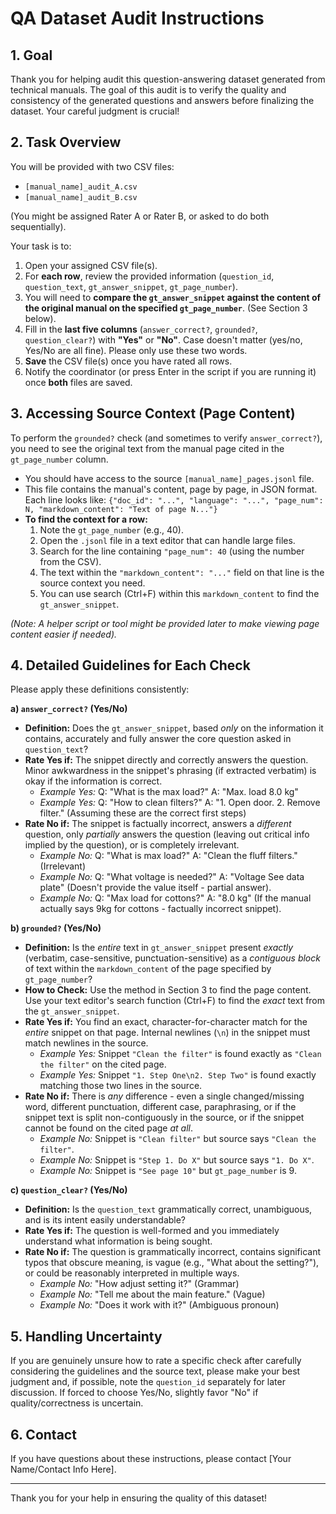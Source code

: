 # QA Dataset Audit Instructions

## 1. Goal

Thank you for helping audit this question-answering dataset generated from technical manuals. The goal of this audit is to verify the quality and consistency of the generated questions and answers before finalizing the dataset. Your careful judgment is crucial!

## 2. Task Overview

You will be provided with two CSV files:
* `[manual_name]_audit_A.csv`
* `[manual_name]_audit_B.csv`

(You might be assigned Rater A or Rater B, or asked to do both sequentially).

Your task is to:
1.  Open your assigned CSV file(s).
2.  For **each row**, review the provided information (`question_id`, `question_text`, `gt_answer_snippet`, `gt_page_number`).
3.  You will need to **compare the `gt_answer_snippet` against the content of the original manual on the specified `gt_page_number`**. (See Section 3 below).
4.  Fill in the **last five columns** (`answer_correct?`, `grounded?`, `question_clear?`) with **"Yes"** or **"No"**. Case doesn't matter (yes/no, Yes/No are all fine). Please only use these two words.
5.  **Save** the CSV file(s) once you have rated all rows.
6.  Notify the coordinator (or press Enter in the script if you are running it) once **both** files are saved.

## 3. Accessing Source Context (Page Content)

To perform the `grounded?` check (and sometimes to verify `answer_correct?`), you need to see the original text from the manual page cited in the `gt_page_number` column.

* You should have access to the source `[manual_name]_pages.jsonl` file.
* This file contains the manual's content, page by page, in JSON format. Each line looks like:
    `{"doc_id": "...", "language": "...", "page_num": N, "markdown_content": "Text of page N..."}`
* **To find the context for a row:**
    1.  Note the `gt_page_number` (e.g., 40).
    2.  Open the `.jsonl` file in a text editor that can handle large files.
    3.  Search for the line containing `"page_num": 40` (using the number from the CSV).
    4.  The text within the `"markdown_content": "..."` field on that line is the source context you need.
    5.  You can use search (Ctrl+F) within this `markdown_content` to find the `gt_answer_snippet`.

*(Note: A helper script or tool might be provided later to make viewing page content easier if needed).*

## 4. Detailed Guidelines for Each Check

Please apply these definitions consistently:

**a) `answer_correct?` (Yes/No)**
* **Definition:** Does the `gt_answer_snippet`, based *only* on the information it contains, accurately and fully answer the core question asked in `question_text`?
* **Rate Yes if:** The snippet directly and correctly answers the question. Minor awkwardness in the snippet's phrasing (if extracted verbatim) is okay if the information is correct.
    * *Example Yes:* Q: "What is the max load?" A: "Max. load 8.0 kg"
    * *Example Yes:* Q: "How to clean filters?" A: "1. Open door. 2. Remove filter." (Assuming these are the correct first steps)
* **Rate No if:** The snippet is factually incorrect, answers a *different* question, only *partially* answers the question (leaving out critical info implied by the question), or is completely irrelevant.
    * *Example No:* Q: "What is max load?" A: "Clean the fluff filters." (Irrelevant)
    * *Example No:* Q: "What voltage is needed?" A: "Voltage See data plate" (Doesn't provide the value itself - partial answer).
    * *Example No:* Q: "Max load for cottons?" A: "8.0 kg" (If the manual actually says 9kg for cottons - factually incorrect snippet).

**b) `grounded?` (Yes/No)**
* **Definition:** Is the *entire* text in `gt_answer_snippet` present *exactly* (verbatim, case-sensitive, punctuation-sensitive) as a *contiguous block* of text within the `markdown_content` of the page specified by `gt_page_number`?
* **How to Check:** Use the method in Section 3 to find the page content. Use your text editor's search function (Ctrl+F) to find the *exact* text from the `gt_answer_snippet`.
* **Rate Yes if:** You find an exact, character-for-character match for the *entire* snippet on that page. Internal newlines (`\n`) in the snippet must match newlines in the source.
    * *Example Yes:* Snippet `"Clean the filter"` is found exactly as `"Clean the filter"` on the cited page.
    * *Example Yes:* Snippet `"1. Step One\n2. Step Two"` is found exactly matching those two lines in the source.
* **Rate No if:** There is *any* difference - even a single changed/missing word, different punctuation, different case, paraphrasing, or if the snippet text is split non-contiguously in the source, or if the snippet cannot be found on the cited page *at all*.
    * *Example No:* Snippet is `"Clean filter"` but source says `"Clean the filter"`.
    * *Example No:* Snippet is `"Step 1. Do X"` but source says `"1. Do X"`.
    * *Example No:* Snippet is `"See page 10"` but `gt_page_number` is 9.

**c) `question_clear?` (Yes/No)**
* **Definition:** Is the `question_text` grammatically correct, unambiguous, and is its intent easily understandable?
* **Rate Yes if:** The question is well-formed and you immediately understand what information is being sought.
* **Rate No if:** The question is grammatically incorrect, contains significant typos that obscure meaning, is vague (e.g., "What about the setting?"), or could be reasonably interpreted in multiple ways.
    * *Example No:* "How adjust setting it?" (Grammar)
    * *Example No:* "Tell me about the main feature." (Vague)
    * *Example No:* "Does it work with it?" (Ambiguous pronoun)

## 5. Handling Uncertainty

If you are genuinely unsure how to rate a specific check after carefully considering the guidelines and the source text, please make your best judgment and, if possible, note the `question_id` separately for later discussion. If forced to choose Yes/No, slightly favor "No" if quality/correctness is uncertain.

## 6. Contact

If you have questions about these instructions, please contact [Your Name/Contact Info Here].

---

Thank you for your help in ensuring the quality of this dataset!